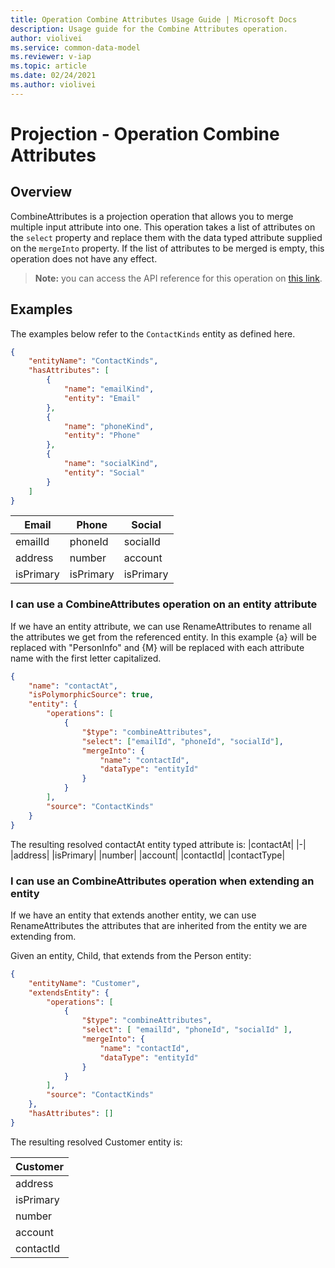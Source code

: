 ```yaml
---
title: Operation Combine Attributes Usage Guide | Microsoft Docs
description: Usage guide for the Combine Attributes operation.
author: violivei
ms.service: common-data-model
ms.reviewer: v-iap 
ms.topic: article
ms.date: 02/24/2021
ms.author: violivei
---
```


# Projection - Operation Combine Attributes

## Overview

CombineAttributes is a projection operation that allows you to merge multiple input attribute into one. This operation takes a list of attributes on the `select` property and replace them with the data typed attribute supplied on the `mergeInto` property. If the list of attributes to be merged is empty, this operation does not have any effect.

> **__Note:__** you can access the API reference for this operation on [this link](../../1.0om/api-reference/cdm/projections/combineattributes.md).

## Examples

The examples below refer to the `ContactKinds` entity as defined here.

```json
{
    "entityName": "ContactKinds",
    "hasAttributes": [
        {
            "name": "emailKind",
            "entity": "Email"
        },
        { 
            "name": "phoneKind", 
            "entity": "Phone"
        },
        {
            "name": "socialKind",
            "entity": "Social"
        }
    ]
}
```

|Email|Phone|Social|
|-|-|-|
|emailId|phoneId|socialId|
|address|number|account|
|isPrimary|isPrimary|isPrimary|

### I can use a CombineAttributes operation on an entity attribute

If we have an entity attribute, we can use RenameAttributes to rename all the attributes we get from the referenced entity. In this example {a} will be replaced with "PersonInfo" and {M} will be replaced with each attribute name with the first letter capitalized.

```json
{
    "name": "contactAt",
    "isPolymorphicSource": true,
    "entity": {
        "operations": [
            {
                "$type": "combineAttributes",
                "select": ["emailId", "phoneId", "socialId"],
                "mergeInto": {
                    "name": "contactId",
                    "dataType": "entityId"
                }
            }
        ],
        "source": "ContactKinds"
    }
}
```

The resulting resolved contactAt entity typed attribute is:
|contactAt|
|-|
|address|
|isPrimary|
|number|
|account|
|contactId|
|contactType|

### I can use an CombineAttributes operation when extending an entity

If we have an entity that extends another entity, we can use RenameAttributes the attributes that are inherited from the entity we are extending from.

Given an entity, Child, that extends from the Person entity:

```json
{
    "entityName": "Customer",
    "extendsEntity": {
        "operations": [
            {
                "$type": "combineAttributes",
                "select": [ "emailId", "phoneId", "socialId" ],
                "mergeInto": {
                    "name": "contactId",
                    "dataType": "entityId"
                }
            }
        ],
        "source": "ContactKinds"
    },
    "hasAttributes": []
}
```

The resulting resolved Customer entity is:

|Customer|
|-|
|address|
|isPrimary|
|number|
|account|
|contactId|
